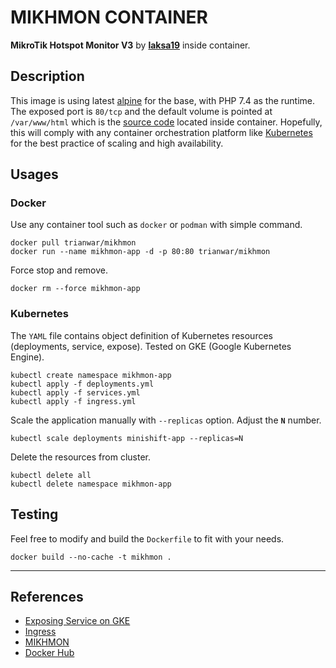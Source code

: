 # MIKHMON CONTAINER
**MikroTik Hotspot Monitor V3** by [**laksa19**](https://github.com/laksa19) inside container.

## Description
This image is using latest [alpine](https://hub.docker.com/_/alpine) for the base, with PHP 7.4 as the runtime. The exposed port is `80/tcp` and the default volume is pointed at `/var/www/html` which is the [source code](https://github.com/laksa19/mikhmonv3) located inside container. Hopefully, this will comply with any container orchestration platform like [Kubernetes](https://kubernetes.io) for the best practice of scaling and high availability.

## Usages
### Docker
Use any container tool such as `docker` or `podman` with simple command.
```shell
docker pull trianwar/mikhmon
docker run --name mikhmon-app -d -p 80:80 trianwar/mikhmon
```
Force stop and remove.
```shell
docker rm --force mikhmon-app
```

### Kubernetes
The `YAML` file contains object definition of Kubernetes resources (deployments, service, expose). Tested on GKE (Google Kubernetes Engine).
```shell
kubectl create namespace mikhmon-app
kubectl apply -f deployments.yml
kubectl apply -f services.yml
kubectl apply -f ingress.yml
```

Scale the application manually with `--replicas` option. Adjust the **`N`** number.
```shell
kubectl scale deployments minishift-app --replicas=N
```

Delete the resources from cluster.
```shell
kubectl delete all
kubectl delete namespace mikhmon-app
```

## Testing
Feel free to modify and build the `Dockerfile` to fit with your needs.
```shell
docker build --no-cache -t mikhmon .
```

---

## References
- [Exposing Service on GKE](https://cloud.google.com/blog/products/containers-kubernetes/exposing-services-on-gke)
- [Ingress](https://kubernetes.io/docs/concepts/services-networking/ingress)
- [MIKHMON](https://laksa19.github.io/?mikhmon/v3)
- [Docker Hub](https://hub.docker.com/r/trianwar/mikhmon)
